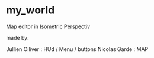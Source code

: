 # my_world

Map editor in Isometric Perspectiv

made by:

Jullien Olliver : HUd / Menu / buttons
Nicolas Garde : MAP
